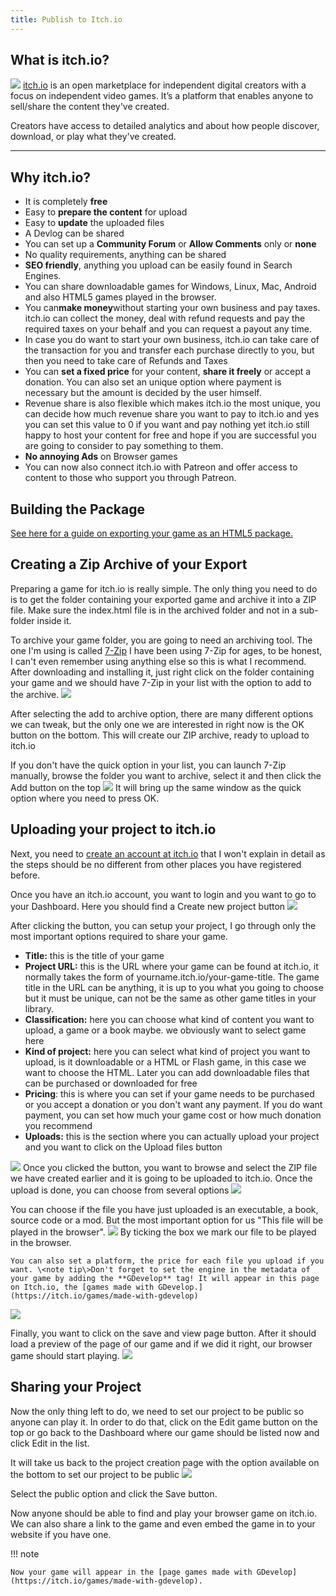 ```yaml
---
title: Publish to Itch.io
---
```


## What is itch.io?

![](/gdevelop5/publishing/app-iecon_copy.png) [itch.io](https://itch.io) is an open marketplace for independent digital creators with a focus on independent video games. It’s a platform that enables anyone to sell/share the content they've created.

Creators have access to detailed analytics and about how people discover, download, or play what they've created.

------------------------------------------------------------------------

## Why itch.io?

  - It is completely **free**
  - Easy to **prepare the content** for upload
  - Easy to **update** the uploaded files
  - A Devlog can be shared
  - You can set up a **Community Forum** or **Allow Comments** only or **none**
  - No quality requirements, anything can be shared
  - **SEO friendly**, anything you upload can be easily found in Search Engines.
  - You can share downloadable games for Windows, Linux, Mac, Android and also HTML5 games played in the browser.
  - You can**make money**without starting your own business and pay taxes. itch.io can collect the money, deal with refund requests and pay the required taxes on your behalf and you can request a payout any time.
  - In case you do want to start your own business, itch.io can take care of the transaction for you and transfer each purchase directly to you, but then you need to take care of Refunds and Taxes
  - You can **set a fixed price** for your content, **share it freely** or accept a donation. You can also set an unique option where payment is necessary but the amount is decided by the user himself.
  - Revenue share is also flexible which makes itch.io the most unique, you can decide how much revenue share you want to pay to itch.io and yes you can set this value to 0 if you want and pay nothing yet itch.io still happy to host your content for free and hope if you are successful you are going to consider to pay something to them.
  - **No annoying Ads** on Browser games
  - You can now also connect itch.io with Patreon and offer access to content to those who support you through Patreon.

## Building the Package

[See here for a guide on exporting your game as an HTML5 package.](/gdevelop5/publishing/html5_game_in_a_local_folder)

## Creating a Zip Archive of your Export

Preparing a game for itch.io is really simple. The only thing you need to do is to get the folder containing your exported game and archive it into a ZIP file. Make sure the index.html file is in the archived folder and not in a sub-folder inside it.

To archive your game folder, you are going to need an archiving tool. The one I'm using is called [7-Zip](http://www.7-zip.org) I have been using 7-Zip for ages, to be honest, I can't even remember using anything else so this is what I recommend. After downloading and installing it, just right click on the folder containing your game and we should have 7-Zip in your list with the option to add to the archive. ![](/gdevelop5/7zip-add-to-archive.png)

After selecting the add to archive option, there are many different options we can tweak, but the only one we are interested in right now is the OK button on the bottom. This will create our ZIP archive, ready to upload to itch.io

If you don't have the quick option in your list, you can launch 7-Zip manually, browse the folder you want to archive, select it and then click the Add button on the top ![](/gdevelop5/7zip-add-button.png) It will bring up the same window as the quick option where you need to press OK.

## Uploading your project to itch.io

Next, you need to [create an account at itch.io](https://itch.io/register) that I won't explain in detail as the steps should be no different from other places you have registered before.

Once you have an itch.io account, you want to login and you want to go to your Dashboard. Here you should find a Create new project button ![](/gdevelop5/itchio-create-new-project-button.png)

After clicking the button, you can setup your project, I go through only the most important options required to share your game.

  - **Title:** this is the title of your game
  - **Project URL:** this is the URL where your game can be found at itch.io, it normally takes the form of yourname.itch.io/your-game-title. The game title in the URL can be anything, it is up to you what you going to choose but it must be unique, can not be the same as other game titles in your library.
  - **Classification:** here you can choose what kind of content you want to upload, a game or a book maybe. we obviously want to select game here
  - **Kind of project:** here you can select what kind of project you want to upload, is it downloadable or a HTML or Flash game, in this case we want to choose the HTML. Later you can add downloadable files that can be purchased or downloaded for free
  - **Pricing**: this is where you can set if your game needs to be purchased or you accept a donation or you don't want any payment. If you do want payment, you can set how much your game cost or how much donation you recommend
  - **Uploads:** this is the section where you can actually upload your project and you want to click on the Upload files button

![](/gdevelop5/itchio-upload-files-button.png) Once you clicked the button, you want to browse and select the ZIP file we have created earlier and it is going to be uploaded to itch.io. Once the upload is done, you can choose from several options ![](/gdevelop5/ithio-upload-file-options.png)

You can choose if the file you have just uploaded is an executable, a book, source code or a mod. But the most important option for us "This file will be played in the browser". ![](/gdevelop5/itchio-play-in-browser-option.png) By ticking the box we mark our file to be played in the browser.

    You can also set a platform, the price for each file you upload if you want. \<note tip\>Don't forget to set the engine in the metadata of your game by adding the **GDevelop** tag! It will appear in this page on Itch.io, the [games made with GDevelop.](https://itch.io/games/made-with-gdevelop)

![](/gdevelop5/publishing/tag.gif)

Finally, you want to click on the save and view page button. After it should load a preview of the page of our game and if we did it right, our browser game should start playing. ![](/gdevelop5/itchio-save-view-page-button.png)

## Sharing your Project

Now the only thing left to do, we need to set our project to be public so anyone can play it. In order to do that, click on the Edit game button on the top or go back to the Dashboard where our game should be listed now and click Edit in the list.

It will take us back to the project creation page with the option available on the bottom to set our project to be public ![](/gdevelop5/itchio-set-public.png)

Select the public option and click the Save button.

Now anyone should be able to find and play your browser game on itch.io. We can also share a link to the game and even embed the game in to your website if you have one.

!!! note

    Now your game will appear in the [page games made with GDevelop](https://itch.io/games/made-with-gdevelop).
